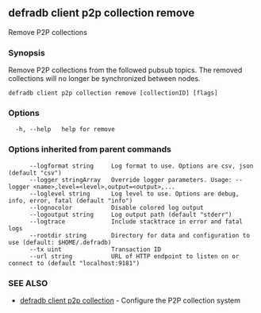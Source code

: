 ## defradb client p2p collection remove

Remove P2P collections

### Synopsis

Remove P2P collections from the followed pubsub topics.
The removed collections will no longer be synchronized between nodes.

```
defradb client p2p collection remove [collectionID] [flags]
```

### Options

```
  -h, --help   help for remove
```

### Options inherited from parent commands

```
      --logformat string     Log format to use. Options are csv, json (default "csv")
      --logger stringArray   Override logger parameters. Usage: --logger <name>,level=<level>,output=<output>,...
      --loglevel string      Log level to use. Options are debug, info, error, fatal (default "info")
      --lognocolor           Disable colored log output
      --logoutput string     Log output path (default "stderr")
      --logtrace             Include stacktrace in error and fatal logs
      --rootdir string       Directory for data and configuration to use (default: $HOME/.defradb)
      --tx uint              Transaction ID
      --url string           URL of HTTP endpoint to listen on or connect to (default "localhost:9181")
```

### SEE ALSO

* [defradb client p2p collection](defradb_client_p2p_collection.md)	 - Configure the P2P collection system

